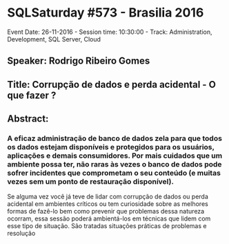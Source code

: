# SQLSaturday #573 - Brasilia 2016
Event Date: 26-11-2016 - Session time: 10:30:00 - Track: Administration, Development, SQL Server, Cloud
## Speaker: Rodrigo Ribeiro Gomes
## Title: Corrupção de dados e perda acidental - O que fazer ?
## Abstract:
### A eficaz administração de banco de dados zela para que todos os dados estejam disponíveis e protegidos para os usuários, aplicações e demais consumidores. Por mais cuidados que um ambiente possa ter, não raras às vezes o banco de dados pode sofrer incidentes que comprometam o seu conteúdo (e muitas vezes sem um ponto de restauração disponível).

Se alguma vez você já teve de lidar com corrupção de dados ou perda acidental em ambientes críticos ou tem curiosidade sobre as melhores formas de fazê-lo bem como prevenir que problemas dessa natureza ocorram, essa sessão poderá ambientá-los em técnicas que lidem com esse tipo de situação. São tratadas situações práticas de problemas e resolução
